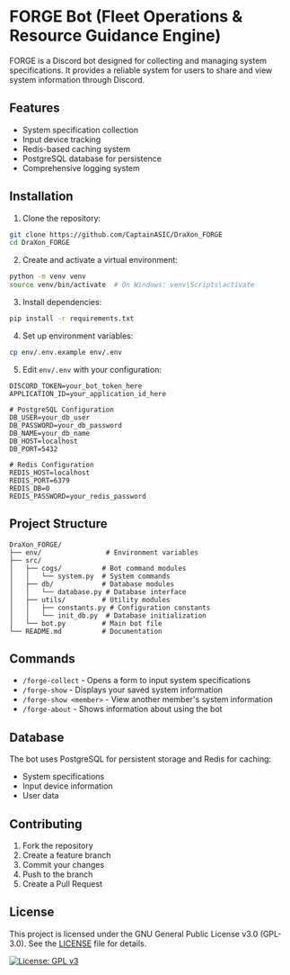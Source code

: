 # FORGE Bot (Fleet Operations & Resource Guidance Engine)

FORGE is a Discord bot designed for collecting and managing system specifications. It provides a reliable system for users to share and view system information through Discord.

## Features

- System specification collection
- Input device tracking
- Redis-based caching system
- PostgreSQL database for persistence
- Comprehensive logging system

## Installation

1. Clone the repository:
```bash
git clone https://github.com/CaptainASIC/DraXon_FORGE
cd DraXon_FORGE
```

2. Create and activate a virtual environment:
```bash
python -m venv venv
source venv/bin/activate  # On Windows: venv\Scripts\activate
```

3. Install dependencies:
```bash
pip install -r requirements.txt
```

4. Set up environment variables:
```bash
cp env/.env.example env/.env
```

5. Edit `env/.env` with your configuration:
```
DISCORD_TOKEN=your_bot_token_here
APPLICATION_ID=your_application_id_here

# PostgreSQL Configuration
DB_USER=your_db_user
DB_PASSWORD=your_db_password
DB_NAME=your_db_name
DB_HOST=localhost
DB_PORT=5432

# Redis Configuration
REDIS_HOST=localhost
REDIS_PORT=6379
REDIS_DB=0
REDIS_PASSWORD=your_redis_password
```

## Project Structure

```
DraXon_FORGE/
├── env/                # Environment variables
├── src/
│   ├── cogs/          # Bot command modules
│   │   └── system.py  # System commands
│   ├── db/            # Database modules
│   │   └── database.py # Database interface
│   ├── utils/         # Utility modules
│   │   ├── constants.py # Configuration constants
│   │   └── init_db.py  # Database initialization
│   └── bot.py         # Main bot file
└── README.md          # Documentation
```

## Commands

- `/forge-collect` - Opens a form to input system specifications
- `/forge-show` - Displays your saved system information
- `/forge-show <member>` - View another member's system information
- `/forge-about` - Shows information about using the bot

## Database

The bot uses PostgreSQL for persistent storage and Redis for caching:
- System specifications
- Input device information
- User data

## Contributing

1. Fork the repository
2. Create a feature branch
3. Commit your changes
4. Push to the branch
5. Create a Pull Request

## License 

This project is licensed under the GNU General Public License v3.0 (GPL-3.0). See the [LICENSE](LICENSE) file for details.

[![License: GPL v3](https://img.shields.io/badge/License-GPLv3-blue.svg)](https://www.gnu.org/licenses/gpl-3.0)
